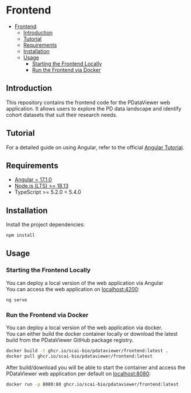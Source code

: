 # Frontend

- [Frontend](#frontend)
  - [Introduction](#introduction)
  - [Tutorial](#tutorial)
  - [Requirements](#requirements)
  - [Installation](#installation)
  - [Usage](#usage)
    - [Starting the Frontend Locally](#starting-the-frontend-locally)
    - [Run the Frontend via Docker](#run-the-frontend-via-docker)

## Introduction

This repository contains the frontend code for the PDataViewer web application. It allows users to explore the PD data landscape and identify cohort datasets that suit their research needs.

## Tutorial

For a detailed guide on using Angular, refer to the official [Angular Tutorial](https://angular.io/tutorial/).

## Requirements

- [Angular = 17.1.0](https://angular.io/guide/setup-local)
- [Node.js (LTS) >= 18.13](https://nodejs.org/en/download/package-manager)
- TypeScript >= 5.2.0 < 5.4.0

## Installation

Install the project dependencies:

```bash
npm install
```

## Usage

### Starting the Frontend Locally
You can deploy a local version of the web application via Angular <br>
You can access the web application on [localhost:4200](http://localhost:4200):

```bash
ng serve
```

### Run the Frontend via Docker
You can deploy a local version of the web application via docker. <br>
You can either build the docker container locally or download the latest build from the PDataViewer GitHub package registry.

```bash
docker build -t ghcr.io/scai-bio/pdataviewer/frontend:latest .
docker pull ghcr.io/scai-bio/pdataviewer/frontend:latest
```

After build/download you will be able to start the container and access the PDataViewer web application per default on [localhost:8080](http://localhost:8080/):

```bash
docker run -p 8080:80 ghcr.io/scai-bio/pdataviewer/frontend:latest
```